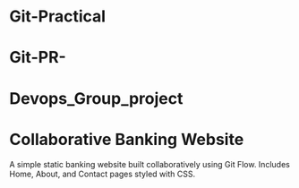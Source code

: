 # Git-Practical
# Git-PR-
# Devops_Group_project
# Collaborative Banking Website
A simple static banking website built collaboratively using Git Flow.
Includes Home, About, and Contact pages styled with CSS.
